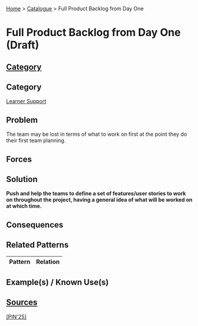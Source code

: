 [Home](../README.md) > [Catalogue](../Patterns_catalogue.md) > Full Product Backlog from Day One

# Full Product Backlog from Day One (Draft)

## [Category](categories/categories.md)

## Category

[Learner Support](categories/Learner_Support.md)

## Problem

The team may be lost in terms of what to work on first at the point they do their first team planning.

## Forces

## Solution

**Push and help the teams to define a set of features/user stories to work on throughout the project, having a general idea of what will be worked on at which time.**

## Consequences

## Related Patterns

|Pattern  | Relation |
|--|--|
 
## Example(s) / Known Use(s)

## [Sources](../References.md)

[[PIN'25]](publications/pin25/pin25.md)

